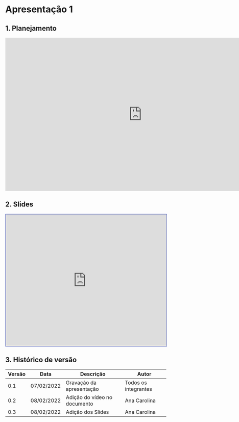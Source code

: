 # Apresentação 1

## 1. Planejamento

<center>

<iframe width="854" height="480" src="https://www.youtube.com/watch?v=GPLJfYD0rDU&feature=youtu.be" title="YouTube video player" frameborder="0" allow="accelerometer; autoplay; clipboard-write; encrypted-media; gyroscope; picture-in-picture" allowfullscreen></iframe>

</center>


## 2. Slides

<iframe loading="lazy" style="width: 100%; height: 25.8rem; border: 1px solid #4051B5; padding: 0; margin: 0;" src="https://www.canva.com/design/DAE3KFJUn4w/BN8DZTiU3Pzsj3Tnrqo2nQ/view?utm_content=DAE3KFJUn4w&utm_campaign=designshare&utm_medium=link&utm_source=publishsharelink"> </iframe>

## 3. Histórico de versão

| Versão | Data       | Descrição                       | Autor                |
| ------ | ---------- | ------------------------------- | -------------------- |
| 0.1    | 07/02/2022 | Gravação da apresentação        | Todos os integrantes |
| 0.2    | 08/02/2022 | Adição do vídeo no documento    | Ana Carolina         |
| 0.3    | 08/02/2022 | Adição dos Slides               | Ana Carolina         |
